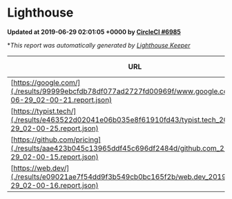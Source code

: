 
# Lighthouse

**Updated at 2019-06-29 02:01:05 +0000 by [CircleCI #6985](https://circleci.com/gh/ItinerisLtd/lighthouse-keeper-example/6985)**

**This report was automatically generated by [Lighthouse Keeper](https://github.com/itinerisltd/lighthouse-keeper)*

| URL | Performance | Accessibility | Best Practices | SEO | PWA | Updated At |
| --- | --- | --- | --- | --- | --- | --- |
| [https://google.com/](./results/99999ebcfdb78df077ad2727fd00969f/www.google.com_2019-06-29_02-00-21.report.json) | 0.92 | 0.86 | 0.93 | 0.82 | 0.56 | 2019-06-29T02:00:21.951Z |
| [https://typist.tech/](./results/e463522d02041e06b035e8f61910fd43/typist.tech_2019-06-29_02-00-25.report.json) | 1 |  |  |  |  | 2019-06-29T02:00:25.811Z |
| [https://github.com/pricing](./results/aae423b045c13965ddf45c696df2484d/github.com_2019-06-29_02-00-15.report.json) | 0.81 | 0.93 | 0.93 | 0.92 | 0.56 | 2019-06-29T02:00:15.260Z |
| [https://web.dev/](./results/e09021ae7f54dd9f3b549cb0bc165f2b/web.dev_2019-06-29_02-00-16.report.json) | 0.87 | 0.9 | 1 | 0.97 | 1 | 2019-06-29T02:00:16.017Z |
